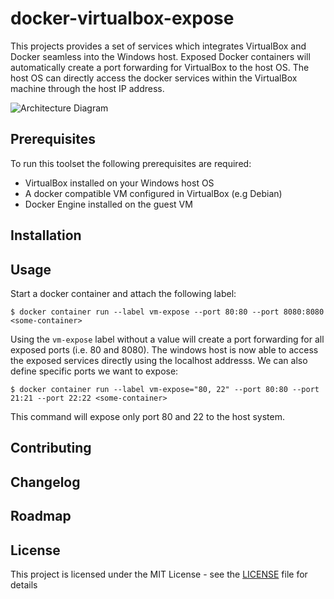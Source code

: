 # docker-virtualbox-expose

This projects provides a set of services which integrates VirtualBox and Docker seamless into the Windows host.
Exposed Docker containers will automatically create a port forwarding for VirtualBox to the host OS.
The host OS can directly access the docker services within the VirtualBox machine through the host IP address.

![Architecture Diagram](../master/docs/Architecture-Overview.png)

## Prerequisites

To run this toolset the following prerequisites are required:
- VirtualBox installed on your Windows host OS
- A docker compatible VM configured in VirtualBox (e.g Debian)
- Docker Engine installed on the guest VM

## Installation

## Usage

Start a docker container and attach the following label:
```
$ docker container run --label vm-expose --port 80:80 --port 8080:8080 <some-container>
```
Using the `vm-expose` label without a value will create a port forwarding for all exposed ports (i.e. 80 and 8080).
The windows host is now able to access the exposed services directly using the localhost addresss.
We can also define specific ports we want to expose:
```
$ docker container run --label vm-expose="80, 22" --port 80:80 --port 21:21 --port 22:22 <some-container>
```
This command will expose only port 80 and 22 to the host system.

## Contributing

## Changelog

## Roadmap

## License

This project is licensed under the MIT License - see the [LICENSE](../master/LICENSE) file for details
